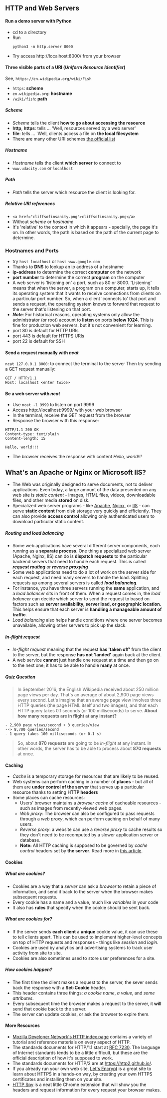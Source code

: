## HTTP and Web Servers
#### Run a demo server with Python
- cd to a directory
- Run
  ```
  python3 -m http.server 8000
  ```
- Try access http://localhost:8000/ from your browser

#### Three visible parts of a URI (_Uniform Resource Identifier_)

See, ```https://en.widipedia.org/wiki/Fish```

- ```https```: **scheme**
- ```en.wikipedia.org```: **hostname**
- ```/wiki/fish```: **path**

##### Scheme
- _Scheme_ tells the client **how to go about accessing the resource**
- **http**, **https**: tells ... 'Well, resources served by a web server'
- **file**: tells ... 'Well, clients access a file on **the local filesystem**
- There are many other URI schemes [the official list](https://www.iana.org/assignments/uri-schemes/uri-schemes.xhtml)

##### Hostname
- _Hostname_ tells the client **which server** to connect to
- ```www.udacity.com``` or ```localhost```

##### Path
- _Path_ tells the server which resource the client is looking for.

##### Relative URI references
- ```<a href="cliffsofinsanity.png">cliffsofinsanity.png</a>```
- Without _scheme_ or _hostname_
- It's 'relative' to the context in which it appears - specially, the page it's on. In other words, the path is based on the path of the current page to determine.

### Hostnames and Ports
- try ```host localhost``` or ```host www.google.com```
- Thanks to **DNS** to lookup an ip address of a hostname
- **ip-address** to determine the correct **computer** on the network
- **port number** to determine the correct **program** on the computer
- A web server is 'listening on' a port, such as 80 or 8000. 'Listening' means that when the server, a program on a computer, starts up, it tells its operating system that it wants to receive connections from clients on a particular port number. So, when a client 'connects to' that port and sends a request, the operating system knows to forward that request to the server that's listening on that port.
- **_Note_**: For historical reasons, operating systems only allow the administrator (or root) account to **listen** on ports **below 1024**. This is fine for production web servers, but it's not convenient for learning. 
- port 80 is default for HTTP URIs
- port 443 is default for HTTPS URIs
- port 22 is default for SSH

#### Send a request manually with _ncat_
```ncat 127.0.0.1 8000```: to connect the terminal to the server
Then try sending a GET request manually:
```
GET / HTTP/1.1
Host: localhost <enter twice>
```
#### Be a web server with _ncat_
- Use ```ncat -l 9999``` to listen on port 9999
- Access http://localhost:9999/ with your web browser
- In the terminal, receive the GET request from the browser
- Response the browser with this response:

```
HTTP/1.1 200 OK
Content-type: text/plain
Content-length: 15

Hello, world!!!
```

- The browser receives the response with content _Hello, world!!!_

## What's an Apache or Nginx or Microsoft IIS?
- The Web was originally designed to serve documents, not to deliver applications. Even today, a large amount of the data presented on any web site is _static content_ - images, HTML files, videos, downloadable files, and other media **stored** on disk.
- Specialized web server programs - like [Apache](https://httpd.apache.org/), [Nginx](https://www.nginx.com/resources/wiki/), or [IIS](https://www.iis.net/) - can serve **static content** from disk storage very quickly and efficiently. They can also provide **access control** allowing only authenticated users to download particular static content.

##### Routing and load balancing
- Some web applications have several different server components, each running as a **separate process**. One thing a specialized web server (Apache, Nginx, IIS) can do is **dispatch requests** to the particular backend servers that need to handle each request. This is called **_request routing_** or **_reverse proxying_**
- Some web applications need to do a lot of work on the server side for each request, and need many servers to handle the load. Splitting requests up among several servers is called **_load balancing_**. 
- For instance, you have three servers running the **same** application, and a _load balancer_ sits in front of them. When a request comes in, the _load balancer_ can decide which server to send the request to based on factors such as **server availability, server load, or geographic location.** This helps ensure that each server is **handling a manageable amount of traffic**.
- _Load balancing_ also helps handle conditions where one server becomes unavailable, allowing other servers to pick up the slack.

##### _In-flight request_
- _In-flight request_ meaning that the request **has 'taken off'** from the client to the server, but the response **has not 'landed'** again back at the client. 
- A web service **cannot** just handle one request at a time and then go on to the next one; it has to be able to handle **many** at once.

##### Quiz Question
> In September 2016, the English Wikipedia received about 250 million page views per day. That's an average of about 2,900 page views every second. Let's imagine that an average page view involves three HTTP queries (the page HTML itself and two images), and that each HTTP query takes 0.1 seconds (or 100 milliseconds) to serve. **About how many requests are in flight at any instant?**

```
- 2,900 page views/second + 3 queries/view
--> 8,700 queries/second
- 1 query takes 100 milliseconds (or 0.1 s)
```

> So, about **870 requests** are going to be _in-flight_ at any instant. In other words, the server has to be able to process about **870 requests** at once.

#### Caching
- _Cache_ is a temporary storage for resources that are likely to be reused.
- Web systems can perform caching in a number of **places** - but all of them are **under control of the server** that serves up a particular resource thanks to setting **HTTP headers**
- Some places can cache resources:
  - Users' browser maintains a _browser cache_ of cacheable resources - such as images from recently-viewed web pages.
  - _Web proxy_: The browser can also be configured to pass requests through a _web proxy_, which can perform caching on behalf of many users.
  - _Reverse proxy_: a website can use a _reverse proxy_ to cache results so they don't need to be recomputed by a slower application server or database.
  - **Note:** All HTTP caching is supposed to be governed by _cache control_ headers set by **the server**. Read more in [this article](https://developers.google.com/web/fundamentals/performance/optimizing-content-efficiency/http-caching).

#### Cookies
##### What are cookies?
- Cookies are a way that a _server_ can ask a _browser_ to retain a piece of information, and send it back to the server when the browser makes subsequent requests.
- Every cookie has a name and a value, much like _variables_ in your code
- It also has **rules** that specify when the cookie should be sent back.

##### What are cookies for?
- If the server sends **each client** a **unique** cookie value, it can use these to tell clients apart. This can be used to implement higher-level concepts on top of HTTP requests and responses - things like _session_ and _login_.
- Cookies are used by analytics and advertising systems to track user activity from site to site.
- Cookies are also sometimes used to store user preferences for a site.

##### How cookies happen?
- The first time the client makes a request to the server, the sever sends back the response with a **Set-Cookie** header.
- This header contains three things: _a cookie name_, _a value_, and _some attributes_.
- Every subsequent time the browser makes a request to the server, it **will** send that cookie back to the server.
- The server can update cookies, or ask the browser to expire them.

#### More Resources
- [Mozilla Developer Network's HTTP index page](https://developer.mozilla.org/en-US/docs/Web/HTTP) contains a variety of tutorial and reference materials on every aspect of HTTP.
- The standards documents for HTTP/1.1 start at [RFC 7230](https://tools.ietf.org/html/rfc7230). The language of Internet standards tends to be a little difficult, but these are the official description of how it's supposed to work.
- The standards documents for HTTP/2 are at https://http2.github.io/.
- If you already run your own web site, [Let's Encrypt](https://letsencrypt.org/) is a great site to learn about HTTPS in a hands-on way, by creating your own HTTPS certificates and installing them on your site.
- [HTTP Spy](https://chrome.google.com/webstore/detail/http-spy/agnoocojkneiphkobpcfoaenhpjnmifb?hl=en) is a neat little Chrome extension that will show you the headers and request information for every request your browser makes.